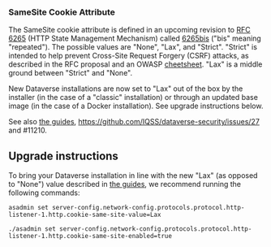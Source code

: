 ### SameSite Cookie Attribute

The SameSite cookie attribute is defined in an upcoming revision to [RFC 6265](https://datatracker.ietf.org/doc/html/rfc6265) (HTTP State Management Mechanism) called [6265bis](https://datatracker.ietf.org/doc/html/draft-ietf-httpbis-rfc6265bis-19>) ("bis" meaning "repeated"). The possible values are "None", "Lax", and "Strict". "Strict" is intended to help prevent Cross-Site Request Forgery (CSRF) attacks, as described in the RFC proposal and an OWASP [cheetsheet](https://cheatsheetseries.owasp.org/cheatsheets/Cross-Site_Request_Forgery_Prevention_Cheat_Sheet.html#samesite-cookie-attribute). "Lax" is a middle ground between "Strict" and "None".

New Dataverse installations are now set to "Lax" out of the box by the installer (in the case of a "classic" installation) or through an updated base image (in the case of a Docker installation). See upgrade instructions below.


See also [the guides](https://dataverse-guide--11210.org.readthedocs.build/en/11210/installation/config.html#samesite-cookie-attribute), https://github.com/IQSS/dataverse-security/issues/27 and #11210.

## Upgrade instructions

To bring your Dataverse installation in line with the new "Lax" (as opposed to "None") value described in [the guides](https://dataverse-guide--11210.org.readthedocs.build/en/11210/installation/config.html#samesite-cookie-attribute), we recommend running the following commands:

```
asadmin set server-config.network-config.protocols.protocol.http-listener-1.http.cookie-same-site-value=Lax

./asadmin set server-config.network-config.protocols.protocol.http-listener-1.http.cookie-same-site-enabled=true
```
